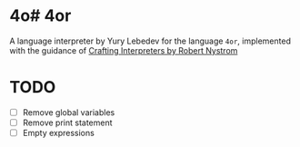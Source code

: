 # 4o# 4or

A language interpreter by Yury Lebedev for the language `4or`, implemented with the guidance of [Crafting Interpreters by Robert Nystrom](https://craftinginterpreters.com/)

# TODO
- [ ] Remove global variables
- [ ] Remove print statement
- [ ] Empty expressions
